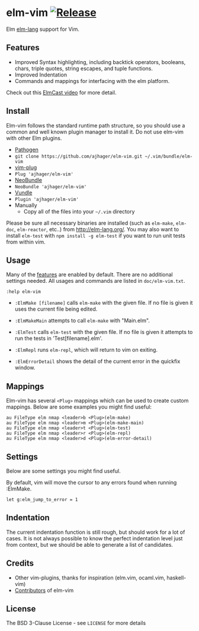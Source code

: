 # elm-vim [![Release](https://img.shields.io/github/release/ajhager/elm-vim.svg?style=flat-square)](https://github.com/ajhager/elm-vim/releases)

Elm [elm-lang](http://elm-lang.org) support for Vim.

## Features

* Improved Syntax highlighting, including backtick operators, booleans, chars, triple quotes, string escapes, and tuple functions.
* Improved Indentation
* Commands and mappings for interfacing with the elm platform.

Check out this [ElmCast video](https://vimeo.com/132107269) for more detail.

## Install

Elm-vim follows the standard runtime path structure, so you should use a common
and well known plugin manager to install it. Do not use elm-vim with other Elm
plugins.

*  [Pathogen](https://github.com/tpope/vim-pathogen)
  * `git clone https://github.com/ajhager/elm-vim.git ~/.vim/bundle/elm-vim`
*  [vim-plug](https://github.com/junegunn/vim-plug)
  * `Plug 'ajhager/elm-vim'`
*  [NeoBundle](https://github.com/Shougo/neobundle.vim)
  * `NeoBundle 'ajhager/elm-vim'`
*  [Vundle](https://github.com/gmarik/vundle)
  * `Plugin 'ajhager/elm-vim'`
*  Manually
	* Copy all of the files into your `~/.vim` directory

Please be sure all necessary binaries are installed (such as `elm-make`, `elm-doc`,
`elm-reactor`, etc..) from http://elm-lang.org/. You may also want to install `elm-test` with `npm install -g elm-test` if you want to run unit tests from within vim.

## Usage

Many of the [features](#features) are enabled by default. There are no
additional settings needed. All usages and commands are listed in
`doc/elm-vim.txt`.

    :help elm-vim

* `:ElmMake [filename]` calls `elm-make` with the given file. If no file is given it uses the current file being edited.

* `:ElmMakeMain` attempts to call `elm-make` with "Main.elm".

* `:ElmTest` calls `elm-test` with the given file. If no file is given it attempts to run the tests in 'Test[filename].elm'.

* `:ElmRepl` runs `elm-repl`, which will return to vim on exiting.

* `:ElmErrorDetail` shows the detail of the current error in the quickfix window.


## Mappings

Elm-vim has several `<Plug>` mappings which can be used to create custom
mappings. Below are some examples you might find useful:

```vim
au FileType elm nmap <leader>b <Plug>(elm-make)
au FileType elm nmap <leader>m <Plug>(elm-make-main)
au FileType elm nmap <leader>t <Plug>(elm-test)
au FileType elm nmap <leader>r <Plug>(elm-repl)
au FileType elm nmap <leader>d <Plug>(elm-error-detail)
```

## Settings

Below are some settings you might find useful.

By default, vim will move the cursor to any errors found when running :ElmMake.

```
let g:elm_jump_to_error = 1
```

## Indentation

The current indentation function is still rough, but should work for a lot of cases. It is not always possible to know the perfect indentation level just from context, but we should be able to generate a list of candidates.

## Credits

* Other vim-plugins, thanks for inspiration (elm.vim, ocaml.vim, haskell-vim)
* [Contributors](https://github.com/ajhager/elm-vim/graphs/contributors) of elm-vim

## License

The BSD 3-Clause License - see `LICENSE` for more details
